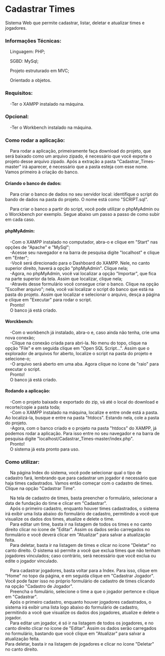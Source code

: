 # Cadastrar Times

Sistema Web que permite cadastrar, listar, deletar e atualizar times e jogadores.

<h3>Informações Técnicas:</h3>
<p>&nbsp&nbsp&nbsp&nbspLinguagem: PHP;<p>
<p>&nbsp&nbsp&nbsp&nbspSGBD: MySql;</p>
<p>&nbsp&nbsp&nbsp&nbspProjeto estruturado em MVC;</p>
<p>&nbsp&nbsp&nbsp&nbspOrientado a objetos.</p>
<h3>Requisitos:</h3>
<p>&nbsp&nbsp&nbsp&nbsp-Ter o XAMPP instalado na máquina.</p>
<h3>Opcional:</h3>
<p>&nbsp&nbsp&nbsp&nbsp-Ter o Workbench instalado na máquina.</p>
<h3>Como rodar a aplicação:</h3>
<p>&nbsp&nbsp&nbsp&nbspPara rodar a aplicação, primeiramente faça download do projeto, que será baixado como um arquivo zipado, é necessário que você exporte o projeto desse arquivo zipado. Após a extração a pasta "Cadastrar_Times-master" irá aparecer, é necessário que a pasta esteja com esse nome. Vamos primeiro à criação do banco.</p>
<h4>Criando o banco de dados:</h4>
<p>&nbsp&nbsp&nbsp&nbspPara criar o banco de dados no seu servidor local: identifique o script do bando de dados na pasta do projeto. O nome está como "SCRIPT.sql".</p>
<p>&nbsp&nbsp&nbsp&nbspPara criar o banco a partir do script, você pode utilizar o phpMyAdmin ou o Worckbench por exemplo. Segue abaixo um passo a passo de como subir em cada caso.</p>
<h4>phpMyAdmin:</h4>
<p>&nbsp&nbsp&nbsp&nbsp-Com o XAMPP instalado no computador, abra-o e clique em "Start" nas opções de "Apache" e "MySql";<br>
&nbsp&nbsp&nbsp&nbsp-Acesse seu navegador e na barra de pesquisa digite "localhost" e clique em "Enter";<br>
&nbsp&nbsp&nbsp&nbsp-Você será direcionado para o Dashboard do XAMPP. Nele, no canto superior direito, haverá a opção "phpMyAdmin". Clique nela;<br>
&nbsp&nbsp&nbsp&nbsp-Agora, no phpMyAdmin, você vai localizar a opção "Importar", que fica na parte superior da tela. Assim que localizar, clique nela;<br>
&nbsp&nbsp&nbsp&nbsp-Através desse formulário você consegue criar o banco. Clique na opção "Escolher arquivo"; nela, você vai localizar o script do banco que está na pasta do projeto. Assim que localizar e selecionar o arquivo, desça a página e clique em "Executar" para rodar o script.<br>
&nbsp&nbsp&nbsp&nbspPronto!<br>
&nbsp&nbsp&nbsp&nbspO banco já está criado.</p>
<h4>Worckbench:</h4>
<p>&nbsp&nbsp&nbsp&nbsp-Com o workbench já instalado, abra-o e, caso ainda não tenha, crie uma nova conexão;<br>
&nbsp&nbsp&nbsp&nbsp-Clique na conexão criada para abri-la. No menu do topo, clique na opção "File" e em seguida clique em "Open SQL Script...". Assim que o explorador de arquivos for aberto, localize o script na pasta do projeto e selecione-o;<br>
&nbsp&nbsp&nbsp&nbsp-O arquivo será aberto em uma aba. Agora clique no ícone de "raio" para executar o script.<br>
&nbsp&nbsp&nbsp&nbspPronto!<br>
&nbsp&nbsp&nbsp&nbspO banco já está criado.</p>
<h4>Rodando a aplicação:</h4>
<p>&nbsp&nbsp&nbsp&nbsp-Com o projeto baixado e exportado do zip, vá até o local do download e recorte/copie a pasta toda;<br>
&nbsp&nbsp&nbsp&nbsp-Com o XAMPP instalado na máquina, localize e entre onde está a pasta. Ao localizá-la, busque e entre na pasta "htdocs". Estando nela, cole a pasta do projeto.<br>
&nbsp&nbsp&nbsp&nbsp-Agora, com o banco criado e o projeto na pasta "htdocs" do XAMPP, já podemos rodar a aplicação. Para isso entre no seu navegador e na barra de pesquisa digite "localhost/Cadastrar_Times-master/index.php".<br>
&nbsp&nbsp&nbsp&nbspPronto!<br>
&nbsp&nbsp&nbsp&nbspO sistema já esta pronto para uso.</p>
<h3>Como utilizar:</h3>
<p>&nbsp&nbsp&nbsp&nbspNa página Index do sistema, você pode selecionar qual o tipo de cadastro fará, lembrando que para cadastrar um jogador é necessário que haja times cadastrados. Vamos então começar com o cadastro de times. Clique na opção "Cadastrar Time".</p>
<p>&nbsp&nbsp&nbsp&nbspNa tela de cadastro de times, basta preencher o formulário, selecionar a data de fundação do time e clicar em "Cadastrar".<br>
&nbsp&nbsp&nbsp&nbspApós o primeiro cadastro, enquanto houver times cadastrados, o sistema irá exibir uma lista abaixo do formulário de cadastro, permitindo a você que visualize os dados dos times, atualize e delete o time.<br>
&nbsp&nbsp&nbsp&nbspPara editar um time, basta ir na listagem de todos os times e no canto direito clicar no ícone de "Editar". Assim os dados serão carregados no formulário e você deverá clicar em "Atualizar" para salvar a atualização feita.<br>
&nbsp&nbsp&nbsp&nbspPara deletar, basta ir na listagem de times e clicar no ícone "Deletar" no canto direito. O sistema só permite a você que exclua times que não tenham jogadores vinculados; caso contrário, será necessário que você exclua ou edite o jogador vinculado.</p>
<p>&nbsp&nbsp&nbsp&nbspPara cadastrar jogadores, basta voltar para a Index. Para isso, clique em "Home" no topo da página, e em seguida clique em "Cadastrar Jogador". Você pode fazer isso no próprio formulário de cadastro de times clicando na opção "Cadastro de Jogador".<br>
&nbsp&nbsp&nbsp&nbspPreencha o fomulário, selecione o time a que o jogador pertence e clique em "Cadastrar".<br>
&nbsp&nbsp&nbsp&nbspApós o primeiro cadastro, enquanto houver jogadores cadastrados, o sistema irá exibir uma lista logo abaixo do formulário de cadastro, permitindo a você que visualize os dados dos jogadores, atualize e delete o jogador.<br>
&nbsp&nbsp&nbsp&nbspPara editar um jogador, é só ir na listagem de todos os jogadores, e no canto direito clicar no ícone de "Editar". Assim os dados serão carregados no formulário, bastando que você clique em "Atualizar" para salvar a atualização feita.<br>
Para deletar, basta ir na listagem de jogadores e clicar no ícone "Deletar" no canto direito.</p>
